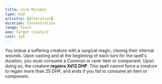```yaml
---
title: Cure Minimus
type: Aid
artistry: [Alteration]
duration: Concentration 
range: Touch
aoe: Target creature
cost: 12X
---
```

You imbue a suffering creature with a surgical magic, clsoing their internal wounds. Upon casting and at the beginning of each turn for the spell's duration, you must consume a Common or rarer item or component. Upon doing so, the creature **regains Xd12 DHP**. This spell cannot force a creature to regain more than 25 DHP, and ends if you fail to consume an item or component.
